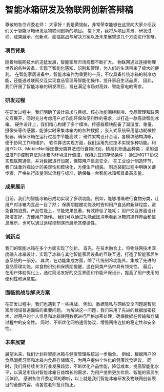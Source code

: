 # 智能冰箱研发及物联网创新答辩稿

尊敬的各位评委老师： 大家好！我是黄愉航，非常荣幸能够在这里向大家介绍我们关于智能冰箱研发及物联网创新的项目。
接下来，我将从项目背景、研发过程、成果展示、创新点、面临挑战与解决方案以及未来展望这几个方面进行答辩。

### 项目背景

随着物联网技术的迅猛发展，智能家居市场规模不断扩大。
物联网通过连接物理世界的各种设备，实现了智能化感知、识别和管理，为人们的生活带来了极大的便利。
在智能家居设备中，智能冰箱作为重要的一员，不仅具备传统冰箱的制冷功能，还能通过联网交互实现食品管理等智能化操作，提升家庭生活品质。
因此，我们开展了智能冰箱的研发项目，旨在满足市场对高效、智能家电的需求。

 ### 研发过程

 在研发过程中，我们明确了设计需求与目标。核心功能围绕制冷、食品管理和联网交互展开，同时充分考虑用户对节能环保和便利性的需求，以打造一款高效智能冰箱。 
 硬件设计上，我们精心构建了多个模块。传感器模块配备了温湿度、重量、摄像头等传感器，能够实时采集冰箱内的各种数据；
 嵌入式系统采用低功耗微控制器，确保冰箱在运行过程中节能高效；
 硬件架构设计合理，各模块结构清晰，便于协同工作和维护。 
 软件算法实现方面，我们运用先进技术实现多种功能。利用YOLO、MobileNet等图像分类算法进行食物识别，精准判断食品种类；
 采用温湿度PID控制算法对冰箱内环境进行调控，保持适宜的存储条件；
 通过MQTT协议实现联网通信，并对数据进行加密，保障用户信息安全。 
 在工业设计制造环节，我们注重外观设计的美观性和模块化，方便生产组装。
 制造装配过程中明确关键步骤，严格执行质量测试流程与标准，确保每一台智能冰箱都具备高质量。

 ### 成果展示

 目前，我们的智能冰箱已成功实现了多项功能。例如，能够准确进行食物分类，让用户对冰箱内食品一目了然；
 保质期提醒功能及时告知用户食品的新鲜程度，避免食物浪费。产品性能上，节能效果显著，有效降低了能耗；
 用户交互界面设计简洁友好，方便用户操作。
 我们可以通过功能截图清晰看到冰箱的操作界面和信息展示，也可以通过远程控制演示展示其便捷性。

 ### 创新点

 我们的智能冰箱在多个方面实现了创新。
 首先，在技术融合上，将物联网技术深度融入冰箱设计，实现了冰箱与其他智能家居设备的互联互通，打造了智能家居生态系统的一部分。
 其次，在功能集成方面，除了传统制冷功能外，集成了先进的食品管理功能，如食物识别和保质期提醒，这在同类产品中具有领先性。
 最后，在用户体验优化上，通过简洁友好的交互界面和节能环保设计，提高了用户使用的便利性和满意度。 

 ### 面临挑战与解决方案

 在研发过程中，我们也遇到了一些挑战。
 例如，数据隐私与网络安全问题是智能家居领域普遍面临的重要问题。
 为解决这一问题，我们采用了先进的数据加密技术，对用户的个人信息和冰箱使用数据进行严格加密处理，确保数据在传输和存储过程中的安全性。
 同时，不断优化网络通信协议，增强网络连接的稳定性和安全性。

 ### 未来展望

 展望未来，我们计划将智能冰箱与健康管理系统进一步融合。
 例如，根据用户的食品消费习惯和冰箱内食品存储情况，为用户提供个性化的健康饮食建议。
 同时，我们将持续关注行业发展趋势，不断优化产品性能，降低成本，提高智能化水平，以满足市场对智能冰箱日益增长的需求，为用户提供更加优质、智能的家居生活体验。 
 感谢各位评委老师的聆听，以上就是我们智能冰箱研发及物联网创新项目的全部内容，请各位老师批评指正。
